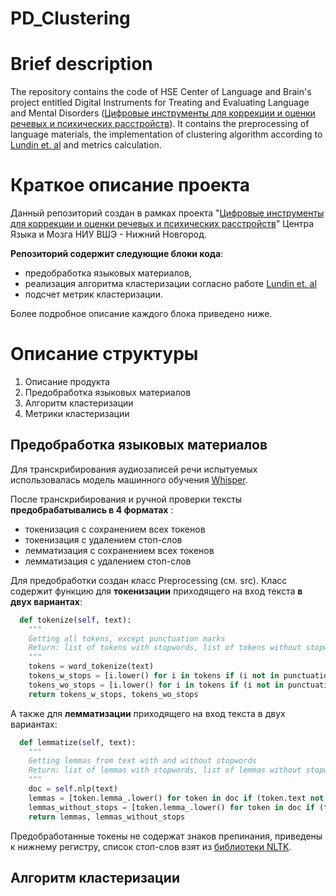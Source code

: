 # PD_Clustering

# Brief description

The repository contains the code of HSE Center of Language and Brain's project entitled Digital Instruments for Treating and Evaluating Language and Mental Disorders ([Цифровые инструменты для коррекции и оценки речевых и психических расстройств](https://stratpro.hse.ru/resilient-brain/#subproject2)). It contains the preprocessing of language materials, the implementation of clustering algorithm according to [Lundin et. al](https://www.sciencedirect.com/science/article/abs/pii/S016517812200018X) and metrics calculation.

# Краткое описание проекта

Данный репозиторий создан в рамках проекта "[Цифровые инструменты для коррекции и оценки речевых и психических расстройств](https://stratpro.hse.ru/resilient-brain/#subproject2)" Центра Языка и Мозга НИУ ВШЭ - Нижний Новгород. 

**Репозиторий содержит следующие блоки кода**: 

- предобработка языковых материалов,
- реализация алгоритма кластеризации согласно работе [Lundin et. al](https://www.sciencedirect.com/science/article/abs/pii/S016517812200018X)
- подсчет метрик кластеризации.

Более подробное описание каждого блока приведено ниже.

# Описание структуры

1. Описание продукта
2. Предобработка языковых материалов
4. Алгоритм кластеризации
5. Метрики кластеризации

## Предобработка языковых материалов

Для транскрибирования аудиозаписей речи испытуемых использовалась модель машинного обучения [Whisper](https://github.com/openai/whisper). 

После транскрибирования и ручной проверки тексты **предобрабатывались в 4 форматах** :

- токенизация с сохранением всех токенов
- токенизация с удалением стоп-слов
- лемматизация с сохранением всех токенов
- лемматизация с удалением стоп-слов

Для предобработки создан класс Preprocessing (см. src). Класс содержит функцию для **токенизации** приходящего на вход текста **в двух вариантах**:

```python
  def tokenize(self, text):
    """
    Getting all tokens, except punctuation marks
    Return: list of tokens with stopwords, list of tokens without stopwords
    """
    tokens = word_tokenize(text)
    tokens_w_stops = [i.lower() for i in tokens if (i not in punctuation)]
    tokens_wo_stops = [i.lower() for i in tokens if (i not in punctuation) and (i not in self.stop_words)]
    return tokens_w_stops, tokens_wo_stops
```

А также для **лемматизации** приходящего на вход текста в двух вариантах:

```python
  def lemmatize(self, text):
    """
    Getting lemmas from text with and without stopwords
    Return: list of lemmas with stopwords, list of lemmas without stopwords
    """
    doc = self.nlp(text)
    lemmas = [token.lemma_.lower() for token in doc if (token.text not in punctuation)]
    lemmas_without_stops = [token.lemma_.lower() for token in doc if (token.text not in punctuation) and (token.text not in self.stop_words)]
    return lemmas, lemmas_without_stops
```

Предобработанные токены не содержат знаков препинания, приведены к нижнему регистру, список стоп-слов взят из [библиотеки NLTK](https://www.nltk.org/).

## Алгоритм кластеризации
